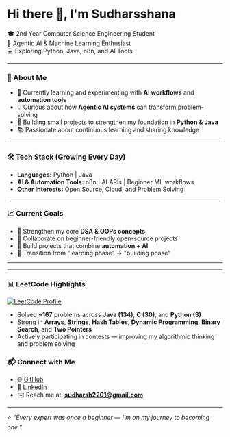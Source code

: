 # Hi there 👋, I'm Sudharsshana  

🎓 2nd Year Computer Science Engineering Student  
🤖 Agentic AI & Machine Learning Enthusiast  
💻 Exploring Python, Java, n8n, and AI Tools  

---

### 🚀 About Me
- 🌱 Currently learning and experimenting with **AI workflows** and **automation tools**  
- 💡 Curious about how **Agentic AI systems** can transform problem-solving  
- 🔨 Building small projects to strengthen my foundation in **Python & Java**  
- 📚 Passionate about continuous learning and sharing knowledge  

---

### 🛠️ Tech Stack (Growing Every Day)
- **Languages:** Python | Java  
- **AI & Automation Tools:** n8n | AI APIs | Beginner ML workflows  
- **Other Interests:** Open Source, Cloud, and Problem Solving  

---

### 📈 Current Goals
- 🧩 Strengthen my core **DSA & OOPs concepts**  
- 🤝 Collaborate on beginner-friendly open-source projects  
- 🧠 Build projects that combine **automation + AI**  
- 🎯 Transition from "learning phase" → "building phase"  

---

---

### 📊 LeetCode Highlights

[![LeetCode Profile](https://leetcode.com/u/sudharsshana_22/)](https://leetcode.com/u/sudharsshana_22/)

- Solved **~167** problems across **Java (134)**, **C (30)**, and **Python (3)**  
- Strong in **Arrays**, **Strings**, **Hash Tables**, **Dynamic Programming**, **Binary Search**, and **Two Pointers**  
- Actively participating in contests — improving my algorithmic thinking and problem solving  


### 📬 Connect with Me
- 🌐 [GitHub](https://github.com/sudharsh22)  
- 💼 [LinkedIn](https://linkedin.com/in/sudharsshana-r/)
- ✉️ Reach me at: **sudharsh2201@gmail.com**  

---

⭐️ *“Every expert was once a beginner — I’m on my journey to becoming one.”*  
